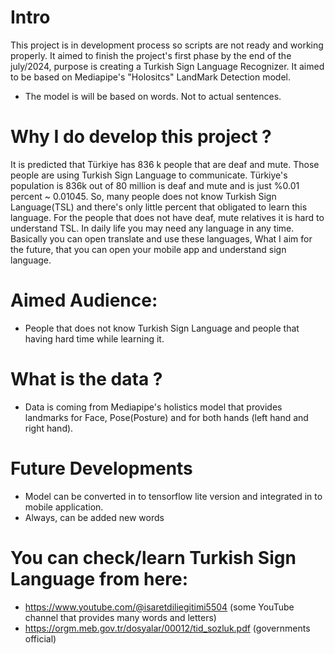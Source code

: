 # Intro
This project is in development process so scripts are not ready and working properly. It aimed to finish the project's first phase by the end of the july/2024, purpose is creating a Turkish Sign Language Recognizer.
It aimed to be based on Mediapipe's "Holositcs" LandMark Detection model.

* The model is will be based on words. Not to actual sentences.

# Why I do develop this project ?
It is predicted that Türkiye has 836 k people that are deaf and mute.  Those people are using Turkish Sign Language to communicate. Türkiye's population is 836k out of  80 million is deaf and mute and  is just %0.01 percent ~ 0.01045.
So, many people does not know Turkish Sign Language(TSL) and there's only little percent that obligated to learn this language.
For the people that does not have deaf, mute relatives it is hard to understand TSL. In daily life you may need any language in any time.
Basically you can open translate and use these languages, What I aim for the future, that you can open your mobile app and understand sign language.

# Aimed Audience:
* People that does not know Turkish Sign Language and people that having hard time while learning it.

# What is the data ?
* Data is coming from Mediapipe's holistics model that provides landmarks for Face, Pose(Posture) and for both hands (left hand and right hand).

# Future Developments
* Model can be converted in to tensorflow lite version and integrated in to mobile application.
* Always, can be added new words

# You can check/learn Turkish Sign Language from here:
* https://www.youtube.com/@isaretdiliegitimi5504 (some YouTube channel that provides many words and letters)
* https://orgm.meb.gov.tr/dosyalar/00012/tid_sozluk.pdf (governments official)